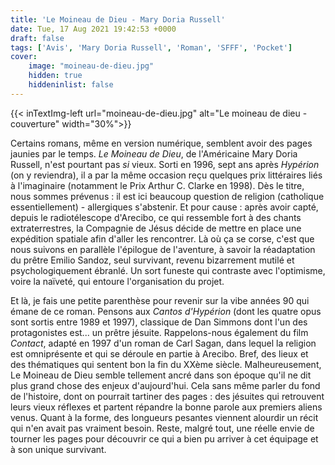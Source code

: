 ```yaml
---
title: 'Le Moineau de Dieu - Mary Doria Russell'
date: Tue, 17 Aug 2021 19:42:53 +0000
draft: false
tags: ['Avis', 'Mary Doria Russell', 'Roman', 'SFFF', 'Pocket']
cover: 
    image: "moineau-de-dieu.jpg"
    hidden: true
    hiddeninlist: false
---
```


{{< inTextImg-left url="moineau-de-dieu.jpg" alt="Le moineau de dieu - couverture" width="30%">}} 

Certains romans, même en version numérique, semblent avoir des pages jaunies par le temps. _Le Moineau de Dieu_, de l'Américaine Mary Doria Russell, n'est pourtant pas _si_ vieux. Sorti en 1996, sept ans après _Hypérion_ (on y reviendra), il a par la même occasion reçu quelques prix littéraires liés à l'imaginaire (notamment le Prix Arthur C. Clarke en 1998). Dès le titre, nous sommes prévenus : il est ici beaucoup question de religion (catholique essentiellement) - allergiques s'abstenir. Et pour cause : après avoir capté, depuis le radiotélescope d'Arecibo, ce qui ressemble fort à des chants extraterrestres, la Compagnie de Jésus décide de mettre en place une expédition spatiale afin d'aller les rencontrer. Là où ça se corse, c'est que nous suivons en parallèle l'épilogue de l'aventure, à savoir la réadaptation du prêtre Emilio Sandoz, seul survivant, revenu bizarrement mutilé et psychologiquement ébranlé. Un sort funeste qui contraste avec l'optimisme, voire la naïveté, qui entoure l'organisation du projet.

Et là, je fais une petite parenthèse pour revenir sur la vibe années 90 qui émane de ce roman. Pensons aux _Cantos d'Hypérion_ (dont les quatre opus sont sortis entre 1989 et 1997), classique de Dan Simmons dont l'un des protagonistes est... un prêtre jésuite. Rappelons-nous également du film _Contact_, adapté en 1997 d'un roman de Carl Sagan, dans lequel la religion est omniprésente et qui se déroule en partie à Arecibo. Bref, des lieux et des thématiques qui sentent bon la fin du XXème siècle. Malheureusement, Le Moineau de Dieu semble tellement ancré dans son époque qu'il ne dit plus grand chose des enjeux d'aujourd'hui. Cela sans même parler du fond de l'histoire, dont on pourrait tartiner des pages : des jésuites qui retrouvent leurs vieux réflexes et partent répandre la bonne parole aux premiers aliens venus. Quant à la forme, des longueurs pesantes viennent alourdir un récit qui n'en avait pas vraiment besoin. Reste, malgré tout, une réelle envie de tourner les pages pour découvrir ce qui a bien pu arriver à cet équipage et à son unique survivant.